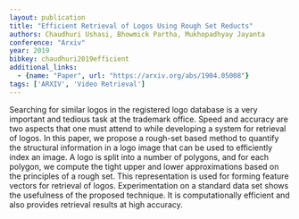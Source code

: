 ```yaml
---
layout: publication
title: "Efficient Retrieval of Logos Using Rough Set Reducts"
authors: Chaudhuri Ushasi, Bhowmick Partha, Mukhopadhyay Jayanta
conference: "Arxiv"
year: 2019
bibkey: chaudhuri2019efficient
additional_links:
  - {name: "Paper", url: "https://arxiv.org/abs/1904.05008"}
tags: ['ARXIV', 'Video Retrieval']
---
```

Searching for similar logos in the registered logo database is a very important
and tedious task at the trademark office. Speed and accuracy are two aspects
that one must attend to while developing a system for retrieval of logos. In
this paper, we propose a rough-set based method to quantify the structural
information in a logo image that can be used to efficiently index an image. A
logo is split into a number of polygons, and for each polygon, we compute the
tight upper and lower approximations based on the principles of a rough set.
This representation is used for forming feature vectors for retrieval of logos.
Experimentation on a standard data set shows the usefulness of the proposed
technique. It is computationally efficient and also provides retrieval results
at high accuracy.
